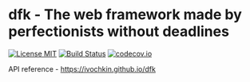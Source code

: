 # dfk - The web framework made by perfectionists without deadlines
[![License MIT](https://img.shields.io/badge/license-MIT-blue.svg)](https://raw.githubusercontent.com/ivochkin/dfk/master/LICENSE)
[![Build Status](https://travis-ci.org/ivochkin/dfk.svg?branch=master)](https://travis-ci.org/ivochkin/dfk)
[![codecov.io](https://codecov.io/github/ivochkin/dfk/coverage.svg?branch=master)](https://codecov.io/github/ivochkin/dfk?branch=master)

API reference - https://ivochkin.github.io/dfk
